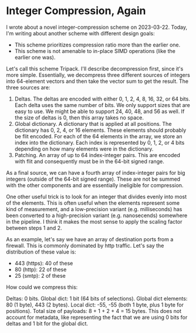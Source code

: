 # Integer Compression, Again

I wrote about a novel integer-compression scheme on 2023-03-22. Today,
I'm writing about another scheme with different design goals:

* This scheme prioritizes compression ratio more than the earlier one.
* This scheme is not amenable to in-place SIMD operations (like the
  earlier one was).

Let's call this scheme Tripack. I'll describe decompression first,
since it's more simple. Essentially, we decompress three different
sources of integers into 64-element vectors and then take the vector
sum to get the result. The three sources are:

1. Deltas. The deltas are encoded with either 0, 1, 2, 4, 8, 16, 32, or 64
   bits. Each delta uses the same number of bits. We only support sizes
   that are easy to use. We might be able to support 24, 40, 48, and 56
   as well. If the size of deltas is 0, then this array takes no space.
2. Global dictionary. A dictionary that is applied at all positions.
   The dictionary has 0, 2, 4, or 16 elements. These elements should
   probably be flit encoded. For each of the 64 elements in the array,
   we store an index into the dictionary. Each index is represented
   by 0, 1, 2, or 4 bits depending on how many elements were in the
   dictionary.
3. Patching. An array of up to 64 index-integer pairs. This are encoded
   with flit and consequently must be in the 64-bit signed range.

As a final source, we can have a fourth array of index-integer pairs
for big integers (outside of the 64-bit signed range). These are not
be summed with the other components and are essentially ineligible
for compression.

One other useful trick is to look for an integer that divides evenly
into most of the elements. This is often useful when the elements
represent some kind of measurement, and a low-precision variant
(e.g. milliseconds) has been converted to a high-precision variant
(e.g. nanosecends) somewhere in the pipeline. I think it makes the most
sense to apply the scaling factor between steps 1 and 2.

As an example, let's say we have an array of destination ports from
a firewall. This is commonly dominated by http traffic. Let's say the
distribution of these value is:

* 443 (https): 40 of these
* 80 (http): 22 of these
* 25 (smtp): 2 of these

How could we compress this:

Deltas: 0 bits. Global dict: 1 bit (64 bits of selections). Global
dict elements: 80 (1 byte), 443 (2 bytes). Local dict: -55, -55 (both
1 byte, plus 1 byte for positions). Total size of
payloads: 8 + 1 + 2 + 4 = 15 bytes. This does not account for metadata,
like representing the fact that we are using 0 bits for deltas and 1 bit
for the global dict.
